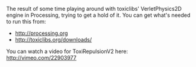 The result of some time playing around with toxiclibs' VerletPhysics2D engine in
Processing, trying to get a hold of it. You can get what's needed to run this from:

  - http://processing.org
  - http://toxiclibs.org/downloads/

You can watch a video for ToxiRepulsionV2 here: http://vimeo.com/22903977
